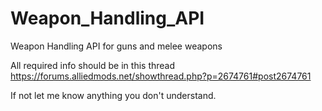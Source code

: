 # Weapon_Handling_API
 Weapon Handling API for guns and melee weapons

All required info should be in this thread
https://forums.alliedmods.net/showthread.php?p=2674761#post2674761

If not let me know anything you don't understand.